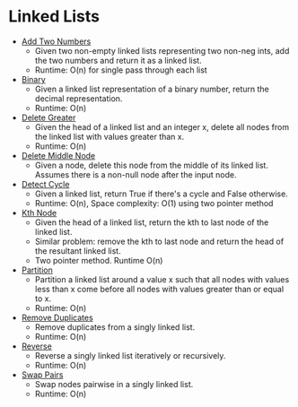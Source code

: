 # Linked Lists
* [Add Two Numbers](addTwoNumbers.py)
	* Given two non-empty linked lists representing two non-neg ints, add the two numbers and return it as a linked list.
	* Runtime: O(n) for single pass through each list
* [Binary](binary.py)
	* Given a linked list representation of a binary number, return the decimal representation.
	* Runtime: O(n)
* [Delete Greater](deleteGreater.py)
	* Given the head of a linked list and an integer x, delete all nodes from the linked list with values greater than x.
	* Runtime: O(n)
* [Delete Middle Node](deleteMiddleNode.py)
	* Given a node, delete this node from the middle of its linked list. Assumes there is a non-null node after the input node.
* [Detect Cycle](detect_cycle.py)
	* Given a linked list, return True if there's a cycle and False otherwise.
	* Runtime: O(n), Space complexity: O(1) using two pointer method
* [Kth Node](kth_node.py)
	* Given the head of a linked list, return the kth to last node of the linked list.
	* Similar problem: remove the kth to last node and return the head of the resultant linked list.
	* Two pointer method. Runtime O(n)
* [Partition](partition.py)
	* Partition a linked list around a value x such that all nodes with values less than x come before all nodes with values greater than or equal to x.
	* Runtime: O(n)
* [Remove Duplicates](removeDups.py)
	* Remove duplicates from a singly linked list. 
	* Runtime: O(n)
* [Reverse](reverseLinkedlst.py)
	* Reverse a singly linked list iteratively or recursively.
	* Runtime: O(n)
* [Swap Pairs](swapPairs.py)
	* Swap nodes pairwise in a singly linked list.
	* Runtime: O(n)
